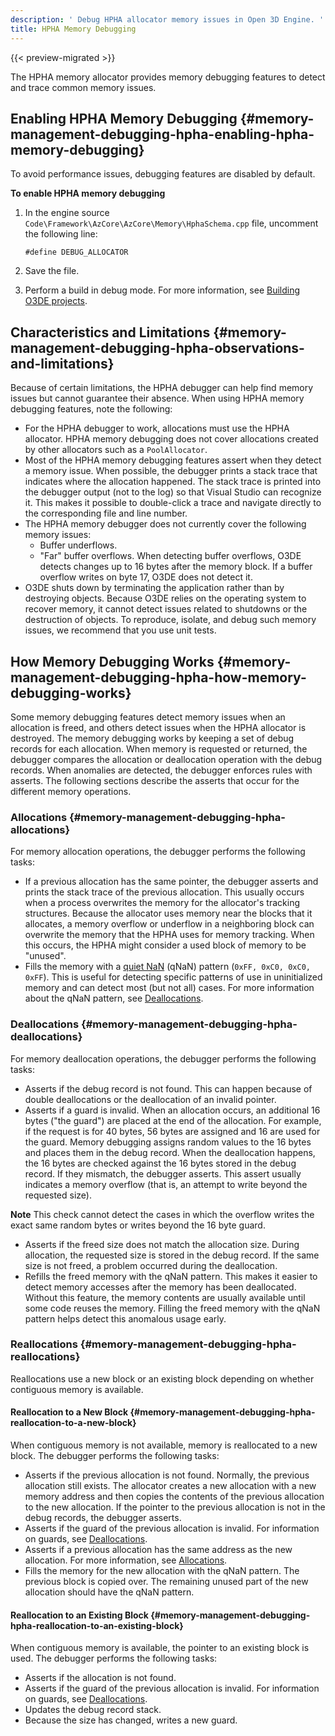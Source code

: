 ```yaml
---
description: ' Debug HPHA allocator memory issues in Open 3D Engine. '
title: HPHA Memory Debugging
---
```


{{< preview-migrated >}}

The HPHA memory allocator provides memory debugging features to detect and trace common memory issues\.

## Enabling HPHA Memory Debugging {#memory-management-debugging-hpha-enabling-hpha-memory-debugging}

To avoid performance issues, debugging features are disabled by default\.

**To enable HPHA memory debugging**

1. In the engine source `Code\Framework\AzCore\AzCore\Memory\HphaSchema.cpp` file, uncomment the following line:

   ```
   #define DEBUG_ALLOCATOR
   ```

1. Save the file\.

1. Perform a build in debug mode\. For more information, see [Building O3DE projects](/docs/userguide/game-build-intro.md)\.

## Characteristics and Limitations {#memory-management-debugging-hpha-observations-and-limitations}

Because of certain limitations, the HPHA debugger can help find memory issues but cannot guarantee their absence\. When using HPHA memory debugging features, note the following:
+ For the HPHA debugger to work, allocations must use the HPHA allocator\. HPHA memory debugging does not cover allocations created by other allocators such as a `PoolAllocator`\.
+ Most of the HPHA memory debugging features assert when they detect a memory issue\. When possible, the debugger prints a stack trace that indicates where the allocation happened\. The stack trace is printed into the debugger output \(not to the log\) so that Visual Studio can recognize it\. This makes it possible to double\-click a trace and navigate directly to the corresponding file and line number\.
+ The HPHA memory debugger does not currently cover the following memory issues:
  + Buffer underflows\.
  + "Far" buffer overflows\. When detecting buffer overflows, O3DE detects changes up to 16 bytes after the memory block\. If a buffer overflow writes on byte 17, O3DE does not detect it\.
+ O3DE shuts down by terminating the application rather than by destroying objects\. Because O3DE relies on the operating system to recover memory, it cannot detect issues related to shutdowns or the destruction of objects\. To reproduce, isolate, and debug such memory issues, we recommend that you use unit tests\.

## How Memory Debugging Works {#memory-management-debugging-hpha-how-memory-debugging-works}

Some memory debugging features detect memory issues when an allocation is freed, and others detect issues when the HPHA allocator is destroyed\. The memory debugging works by keeping a set of debug records for each allocation\. When memory is requested or returned, the debugger compares the allocation or deallocation operation with the debug records\. When anomalies are detected, the debugger enforces rules with asserts\. The following sections describe the asserts that occur for the different memory operations\.

### Allocations {#memory-management-debugging-hpha-allocations}

For memory allocation operations, the debugger performs the following tasks:
+ If a previous allocation has the same pointer, the debugger asserts and prints the stack trace of the previous allocation\. This usually occurs when a process overwrites the memory for the allocator's tracking structures\. Because the allocator uses memory near the blocks that it allocates, a memory overflow or underflow in a neighboring block can overwrite the memory that the HPHA uses for memory tracking\. When this occurs, the HPHA might consider a used block of memory to be "unused"\.
+ Fills the memory with a [quiet NaN](https://en.wikipedia.org/wiki/NaN) \(qNaN\) pattern \(`0xFF, 0xC0, 0xC0, 0xFF`\)\. This is useful for detecting specific patterns of use in uninitialized memory and can detect most \(but not all\) cases\. For more information about the qNaN pattern, see [Deallocations](#memory-management-debugging-hpha-deallocations)\.

### Deallocations {#memory-management-debugging-hpha-deallocations}

For memory deallocation operations, the debugger performs the following tasks:
+ Asserts if the debug record is not found\. This can happen because of double deallocations or the deallocation of an invalid pointer\.
+ Asserts if a guard is invalid\. When an allocation occurs, an additional 16 bytes \("the guard"\) are placed at the end of the allocation\. For example, if the request is for 40 bytes, 56 bytes are assigned and 16 are used for the guard\. Memory debugging assigns random values to the 16 bytes and places them in the debug record\. When the deallocation happens, the 16 bytes are checked against the 16 bytes stored in the debug record\. If they mismatch, the debugger asserts\. This assert usually indicates a memory overflow \(that is, an attempt to write beyond the requested size\)\.

**Note**
This check cannot detect the cases in which the overflow writes the exact same random bytes or writes beyond the 16 byte guard\.
+ Asserts if the freed size does not match the allocation size\. During allocation, the requested size is stored in the debug record\. If the same size is not freed, a problem occurred during the deallocation\.
+ Refills the freed memory with the qNaN pattern\. This makes it easier to detect memory accesses after the memory has been deallocated\. Without this feature, the memory contents are usually available until some code reuses the memory\. Filling the freed memory with the qNaN pattern helps detect this anomalous usage early\.

### Reallocations {#memory-management-debugging-hpha-reallocations}

Reallocations use a new block or an existing block depending on whether contiguous memory is available\.

#### Reallocation to a New Block {#memory-management-debugging-hpha-reallocation-to-a-new-block}

When contiguous memory is not available, memory is reallocated to a new block\. The debugger performs the following tasks:
+ Asserts if the previous allocation is not found\. Normally, the previous allocation still exists\. The allocator creates a new allocation with a new memory address and then copies the contents of the previous allocation to the new allocation\. If the pointer to the previous allocation is not in the debug records, the debugger asserts\.
+ Asserts if the guard of the previous allocation is invalid\. For information on guards, see [Deallocations](#memory-management-debugging-hpha-deallocations)\.
+ Asserts if a previous allocation has the same address as the new allocation\. For more information, see [Allocations](#memory-management-debugging-hpha-allocations)\.
+ Fills the memory for the new allocation with the qNaN pattern\. The previous block is copied over\. The remaining unused part of the new allocation should have the qNaN pattern\.

#### Reallocation to an Existing Block {#memory-management-debugging-hpha-reallocation-to-an-existing-block}

When contiguous memory is available, the pointer to an existing block is used\. The debugger performs the following tasks:
+ Asserts if the allocation is not found\.
+ Asserts if the guard of the previous allocation is invalid\. For information on guards, see [Deallocations](#memory-management-debugging-hpha-deallocations)\.
+ Updates the debug record stack\.
+ Because the size has changed, writes a new guard\.
